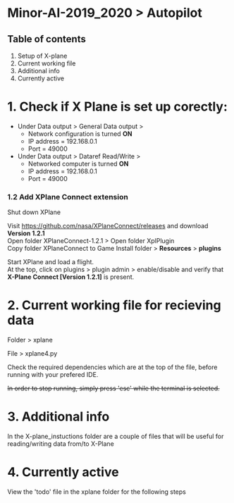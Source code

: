 # Minor-AI-2019_2020 > Autopilot

## Table of contents

1. Setup of X-plane
2. Current working file
3. Additional info
4. Currently active

# 1. Check if X Plane is set up corectly:
* Under Data output > General Data output > 
  * Network configuration is turned **ON**
  * IP address  =                   192.168.0.1
  * Port        =                   49000
* Under Data output > Dataref Read/Write >
  * Networked computer is turned    **ON**
  * IP address  =                   192.168.0.1
  * Port        =                   49000

### 1.2 Add XPlane Connect extension
Shut down XPlane

Visit https://github.com/nasa/XPlaneConnect/releases and download **Version 1.2.1**
\
Open folder XPlaneConnect-1.2.1 > Open folder XplPlugin
\
Copy folder XPlaneConnect to Game Install folder > **Resources** > **plugins**

Start XPlane and load a flight.
\
At the top, click on plugins > plugin admin > enable/disable and verify that **X-Plane Connect [Version 1.2.1]** is present. 

# 2. Current working file for recieving data

Folder > xplane

File > xplane4.py

Check the required dependencies which are at the top of the file, before running with your prefered IDE.

~~In order to stop running, simply press 'esc' while the terminal is selected.~~

# 3. Additional info
In the X-plane_instuctions folder are a couple of files that will be useful for reading/writing data from/to X-Plane

# 4. Currently active
View the 'todo' file in the xplane folder for the following steps